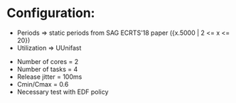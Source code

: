 # Configuration:

- Periods => static periods from SAG ECRTS'18 paper ({x.5000 | 2 <= x <= 20})          
- Utilization => UUnifast


* Number of cores = 2
* Number of tasks = 4
* Release jitter = 100ms
* Cmin/Cmax = 0.6
* Necessary test with EDF policy

